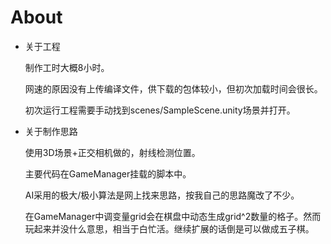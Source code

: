 # About
* 关于工程

  制作工时大概8小时。

  网速的原因没有上传编译文件，供下载的包体较小，但初次加载时间会很长。
  
  初次运行工程需要手动找到scenes/SampleScene.unity场景并打开。

* 关于制作思路

  使用3D场景+正交相机做的，射线检测位置。

  主要代码在GameManager挂载的脚本中。

  AI采用的极大/极小算法是网上找来思路，按我自己的思路魔改了不少。

  在GameManager中调变量grid会在棋盘中动态生成grid^2数量的格子。然而玩起来并没什么意思，相当于白忙活。继续扩展的话倒是可以做成五子棋。
